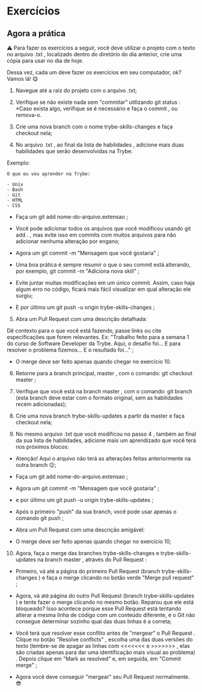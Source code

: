 # Exercícios

## Agora a prática

⚠️ Para fazer os exercícios a seguir, você deve utilizar o projeto com o texto no arquivo .txt , localizado dentro do diretório do dia anterior, crie uma cópia para usar no dia de hoje.

Dessa vez, cada um deve fazer os exercícios em seu computador, ok? Vamos lá! 😋


1. Navegue até a raiz do projeto com o arquivo .txt;

2. Verifique se não existe nada sem "commitar" utilizando git status :
*Caso exista algo, verifique se é necessário e faça o commit , ou remova-o.

3. Crie uma nova branch com o nome trybe-skills-changes e faça checkout nela;

4. No arquivo .txt , ao final da lista de habilidades , adicione mais duas habilidades que serão desenvolvidas na Trybe:

Exemplo:

```
O que eu vou aprender na Trybe:

- Unix
- Bash
- Git
- HTML
- CSS
```

* Faça um git add nome-do-arquivo.extensao ;

* Você pode adicionar todos os arquivos que você modificou usando git add . , mas evite isso em commits com muitos arquivos para não adicionar nenhuma alteração por engano;

* Agora um git commit -m "Mensagem que você gostaria" ;

* Uma boa prática é sempre resumir o que o seu commit está alterando, por exemplo, git commit -m "Adiciona nova skill" ;

* Evite juntar muitas modificações em um único commit. Assim, caso haja algum erro no código, ficará mais fácil visualizar em qual alteração ele surgiu;

* E por último um git push -u origin trybe-skills-changes ;

5. Abra um Pull Request com uma descrição detalhada:

Dê contexto para o que você está fazendo, passe links ou cite especificações que forem relevantes. Ex: "Trabalho feito para a semana 1 do curso de Software Developer da Trybe. Aqui, o desafio foi... E para resolver o problema fizemos... E o resultado foi..." ;

* O merge deve ser feito apenas quando chegar no exercício 10.

6. Retorne para a branch principal, master , com o comando: git checkout master ;

7. Verifique que você está na branch master , com o comando: git branch (esta branch deve estar com o formato original, sem as habilidades recém adicionadas);

8. Crie uma nova branch trybe-skills-updates a partir da master e faça checkout nela;

9. No mesmo arquivo .txt que você modificou no passo 4 , também ao final da sua lista de habilidades, adicione mais um aprendizado que você terá nos próximos blocos:

* Atenção! Aqui o arquivo não terá as alterações feitas anteriormente na outra branch 😉;

* Faça um git add nome-do-arquivo.extensao ;

* Agora um git commit -m "Mensagem que você gostaria" ;

* e por último um git push -u origin trybe-skills-updates ;

* Após o primeiro "push" da sua branch, você pode usar apenas o comando git push ;

* Abra um Pull Request com uma descrição amigável:

* O merge deve ser feito apenas quando chegar no exercício 10;

10. Agora, faça o merge das branches trybe-skills-changes e trybe-skills-updates na branch master , através do Pull Request :

* Primeiro, vá até a página do primeiro Pull Request (branch trybe-skills-changes ) e faça o merge clicando no botão verde "Merge pull request" ;

* Agora, vá até página do outro Pull Request (branch trybe-skills-updates ) e tente fazer o merge clicando no mesmo botão. Reparou que ele está bloqueado? Isso acontece porque esse Pull Request está tentando alterar a mesma linha de código com um conteúdo diferente, e o Git não consegue determinar sozinho qual das duas linhas é a correta;

* Você terá que resolver esse conflito antes de "mergear" o Pull Request . Clique no botão "Resolve conflicts" , escolha uma das duas versões do texto (lembre-se de apagar as linhas com <<<<<<< e >>>>>>> , elas são criadas apenas para dar uma identificação mais visual ao problema) . Depois clique em "Mark as resolved" e, em seguida, em "Commit merge" ;

* Agora você deve conseguir "mergear" seu Pull Request normalmente. 😎

